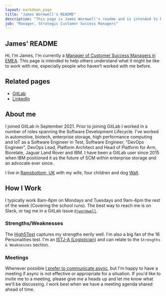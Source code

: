 ```yaml
---
layout: markdown_page
title: "James Wormwell's README"
description: "This page is James Wormwell's readme and is intended to be helpful when interacting with him."
job: "Manager, Strategic Customer Success Managers"
---
```


## James' README

Hi, I'm James, I'm currently a [Manager of Customer Success Managers in EMEA](https://handbook.gitlab.com/job-families/sales/customer-success-management/#manager-csm-responsibilities). This page is intended to help others understand what it might be like to work with me, especially people who haven’t worked with me before.

## Related pages

* [GitLab](https://gitlab.com/jwormwell)
* [LinkedIn](www.linkedin.com/in/james-wormwell)

## About me

I joined GitLab in September 2021. Prior to joining GitLab I worked in a number of roles spanning the Software Development Lifecycle. I've worked in automotive, biotech, enterprise storage, high performance computing and IoT as a Software Engineer in Test, Software Engineer, "DevOps Engineer", DevOps Lead, Platform Architect and Head of Platform for Arm, Biorelate, Jaguar Land Rover and IBM. I have been a GitLab user since 2015 when IBM positioned it as the future of SCM within enterprise storage and an advocate ever since.

I live in [Ramsbottom, UK](https://goo.gl/maps/SBtLWfNFfrKCXXDF7) with my wife, four children and dog [Walt](/company/team-pets/#308-walt).

## How I Work

I typically work 8am-6pm on Mondays and Tuesdays and 9am-4pm the rest of the week (Covering the school runs). The best way to reach me is on Slack, or tag me in a GitLab issue [`@jwormwell`](https://gitlab.com/jwormwell).

### Strengths/Weaknesses

The [High5Test](https://high5test.com/test/result-your-friend/MTcwNTQ2Ng==/) captures my strengths eerily well. I'm also a big fan of the 16 Personalities test. I'm an [ISTJ-A (Logistician)](https://www.16personalities.com/istj-personality) and can relate to the `Strengths & Weaknesses` section.

### Meetings

Whenever possible [I prefer to communicate async](/company/culture/all-remote/asynchronous/), but I'm happy to have a meeting if async is not effective or appropriate for a situation. If you'd like to invite me to a meeting, please give me a heads up and let me know what we'll be discussing. I work best when we have a meeting agenda shared ahead of time.
